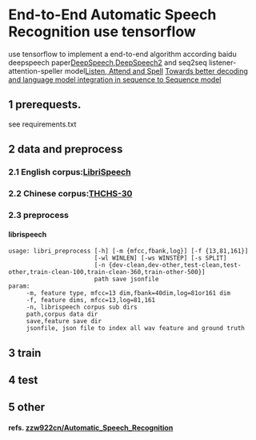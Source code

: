 # End-to-End Automatic Speech Recognition use tensorflow
use tensorflow to implement a end-to-end algorithm according baidu deepspeech paper[DeepSpeech](https://arxiv.org/abs/1412.5567),[DeepSpeech2](http://proceedings.mlr.press/v48/amodei16.pdf) and seq2seq listener-attention-speller model[Listen, Attend and Spell](https://arxiv.org/pdf/1508.01211.pdf) [Towards better decoding and language model integration in sequence to Sequence model](https://arxiv.org/pdf/1612.02695.pdf)

## 1 prerequests.
  see requirements.txt
  
## 2 data and preprocess
### 2.1 English corpus:[LibriSpeech](http://www.openslr.org/12)
### 2.2 Chinese corpus:[THCHS-30](http://www.openslr.org/18/)
### 2.3 preprocess
#### librispeech
```
usage: libri_preprocess [-h] [-m {mfcc,fbank,log}] [-f {13,81,161}]
                        [-wl WINLEN] [-ws WINSTEP] [-s SPLIT]
                        [-n {dev-clean,dev-other,test-clean,test-other,train-clean-100,train-clean-360,train-other-500}]
                        path save jsonfile
param:
     -m, feature type, mfcc=13 dim,fbank=40dim,log=81or161 dim
     -f, feature dims, mfcc=13,log=81,161
     -n, librispeech corpus sub dirs
     path,corpus data dir
     save,feature save dir
     jsonfile, json file to index all wav feature and ground truth
```     
## 3 train

## 4 test

## 5 other

#### refs. [zzw922cn/Automatic_Speech_Recognition](https::/github.com/zzw922cn/Automatic_Speech_Recognition) 
